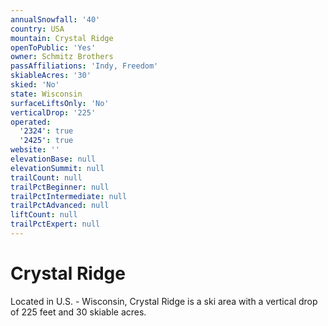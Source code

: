 ```yaml
---
annualSnowfall: '40'
country: USA
mountain: Crystal Ridge
openToPublic: 'Yes'
owner: Schmitz Brothers
passAffiliations: 'Indy, Freedom'
skiableAcres: '30'
skied: 'No'
state: Wisconsin
surfaceLiftsOnly: 'No'
verticalDrop: '225'
operated:
  '2324': true
  '2425': true
website: ''
elevationBase: null
elevationSummit: null
trailCount: null
trailPctBeginner: null
trailPctIntermediate: null
trailPctAdvanced: null
liftCount: null
trailPctExpert: null
---
```



# Crystal Ridge

Located in U.S. - Wisconsin, Crystal Ridge is a ski area with a vertical drop of 225 feet and 30 skiable acres.

